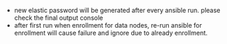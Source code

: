 
- new elastic password will be generated after every ansible run. please check the final output console
- after first run when enrollment for data nodes, re-run ansible for enrollment will cause failure and ignore due to already enrollment.
